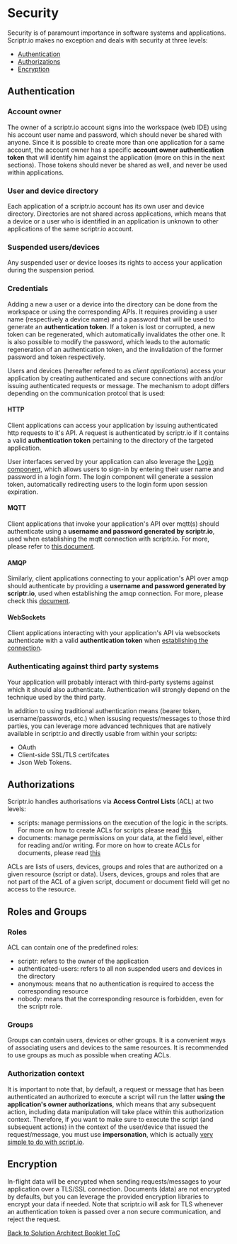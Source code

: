 # Security

Security is of paramount importance in software systems and applications. Scriptr.io makes no exception and deals with security at three levels: 
- [Authentication](./security.md#authentication)
- [Authorizations](./security.md#authorizations)
- [Encryption](./security.md#ecryption)

## Authentication

### Account owner

The owner of a scriptr.io account signs into the workspace (web IDE) using his account user name and password, which should never be shared with anyone. Since it is possible to create more than one application for a same account, the account owner has a specific **account owner authentication token** that will identify him against the application (more on this in the next sections). Those tokens should never be shared as well, and never be used within applications.

### User and device directory
Each application of a scriptr.io account has its own user and device directory. Directories are not shared across applications, which means that a device or a user who is identified in an application is unknown to other applications of the same scriptr.io account.

### Suspended users/devices
Any suspended user or device looses its rights to access your application during the suspension period.

### Credentials
Adding a new a user or a device into the directory can be done from the workspace or using the corresponding APIs. It requires providing a user name (respectively a device name) and a password that will be used to generate an **authentication token**. If a token is lost or corrupted, a new token can be regenerated, which automatically invalidates the other one. It is also possible to modify the password, which leads to the automatic regeneration of an authentication token, and the invalidation of the former password and token respectively.

Users and devices (hereafter refered to as *client applications*) access your application by creating authenticated and secure connections with and/or issuing authenticated requests or message. The mechanism to adopt differs depending on the communication protcol that is used:

#### HTTP
 Client applications can access your application by issuing authenticated http requests to it's API. A request is authenticated by scriptr.io if it contains a valid **authentication token** pertaining to the directory of the targeted application. 

User interfaces served by your application can also leverage the [Login component](https://github.com/scriptrdotio/login), which allows users to sign-in by entering their user name and password in a login form. The login component will generate a session token, automatically redirecting users to the login form upon session expiration.

#### MQTT 
Client applications that invoke your application's API over mqtt(s) should authenticate using a **username and password generated by scriptr.io**, used when establishing the mqtt connection with scriptr.io. For more, please refer to [this document](https://www.scriptr.io/documentation#documentation-communicating-over-mqttScriptr.ioMQTTBroker).

#### AMQP
Similarly, client applications connecting to your application's API over amqp should authenticate by providing a **username and password generated by scriptr.io**, used when establishing the amqp connection. For more, please check this [document](https://www.scriptr.io/documentation#documentation-communicating-over-amqpScriptr.ioAMQPBroker).

#### WebSockets
Client applications interacting with your application's API via websockets authenticate with a valid **authentication token** when [establishing the connection](https://www.scriptr.io/documentation#documentation-realtimecommunicationReal-timeCommunication).

### Authenticating against third party systems
Your application will probably interact with third-party systems against which it should also authenticate. Authentication will strongly depend on the technique used by the third party. 

In addition to using traditional authentication means (bearer token, username/passwords, etc.) when issusing requests/messages to those third parties, you can leverage more advanced techniques that are natively available in scriptr.io and directly usable from within your scripts:

- OAuth
- Client-side SSL/TLS certifcates
- Json Web Tokens.

## Authorizations
Scriptr.io handles authorisations via **Access Control Lists** (ACL) at two levels:
- scripts: manage permissions on the execution of the logic in the scripts. For more on how to create ACLs for scripts please read [this](../acl/restrict_access_to_api.md)
- documents: manage permissions on your data, at the field level, either for reading and/or writing. For more on how to create ACLs for documents, please read [this](../acl/protect_data.md)

ACLs are lists of users, devices, groups and roles that are authorized on a given resource (script or data). Users, devices, groups and roles that are not part of the ACL of a given script, document or document field will get no access to the resource.

## Roles and Groups

### Roles
ACL can contain one of the predefined roles: 
- scriptr: refers to the owner of the application 
- authenticated-users: refers to all non suspended users and devices in the directory
- anonymous: means that no authentication is required to access the corresponding resource
- nobody: means that the corresponding resource is forbidden, even for the scriptr role.

### Groups
Groups can contain users, devices or other groups. It is a convenient ways of associating users and devices to the same resources. It is recommended to use groups as much as possible when creating ACLs.

### Authorization context
It is important to note that, by default, a request or message that has been authenticated an authorized to execute a script will run the latter **using the application's owner authorizations**, which means that any subsequent action, including data manipulation will take place within this authorization context. Therefore, if you want to make sure to execute the script (and subsequent actions) in the context of the user/device that issued the request/message, you must use **impersonation**, which is actually [very simple to do with script.io](../acl/protect_data.md#how-do-i-access-data-using-the-request-initiator-credentials).

## Encryption
In-flight data will be encrypted when sending requests/messages to your application over a TLS/SSL connection. Documents (data) are not encrypted by defaults, but you can leverage the provided encryption libraries to encrypt your data if needed. Note that scriptr.io will ask for TLS whenever an authentication token is passed over a non secure communication, and reject the request.

[Back to Solution Architect Booklet ToC](./solution_architect_booklet.md#toc)
